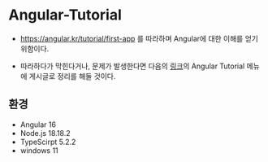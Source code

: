 # Angular-Tutorial

- https://angular.kr/tutorial/first-app 를 따라하며 Angular에 대한 이해를 얻기 위함이다.

- 따라하다가 막힌다거나, 문제가 발생한다면 다음의 [링크](https://blog.naver.com/smh1141)의 Angular Tutorial 메뉴에 게시글로 정리를 해둘 것이다.

## 환경
- Angular 16
- Node.js 18.18.2
- TypeScirpt 5.2.2
- windows 11

